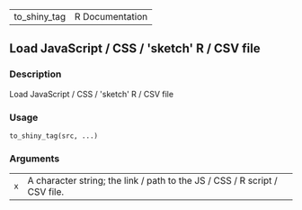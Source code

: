 |                |                 |
|----------------|----------------:|
| to\_shiny\_tag | R Documentation |

## Load JavaScript / CSS / 'sketch' R / CSV file

### Description

Load JavaScript / CSS / 'sketch' R / CSV file

### Usage

    to_shiny_tag(src, ...)

### Arguments

|     |                                                                            |
|-----|----------------------------------------------------------------------------|
| `x` | A character string; the link / path to the JS / CSS / R script / CSV file. |

<link rel="stylesheet" type="text/css" href="../css/md-styles.css"></link>
